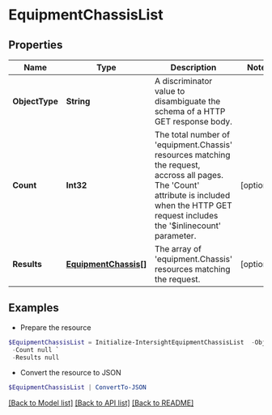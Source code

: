 # EquipmentChassisList
## Properties

Name | Type | Description | Notes
------------ | ------------- | ------------- | -------------
**ObjectType** | **String** | A discriminator value to disambiguate the schema of a HTTP GET response body. | 
**Count** | **Int32** | The total number of &#39;equipment.Chassis&#39; resources matching the request, accross all pages. The &#39;Count&#39; attribute is included when the HTTP GET request includes the &#39;$inlinecount&#39; parameter. | [optional] 
**Results** | [**EquipmentChassis[]**](EquipmentChassis.md) | The array of &#39;equipment.Chassis&#39; resources matching the request. | [optional] 

## Examples

- Prepare the resource
```powershell
$EquipmentChassisList = Initialize-IntersightEquipmentChassisList  -ObjectType null `
 -Count null `
 -Results null
```

- Convert the resource to JSON
```powershell
$EquipmentChassisList | ConvertTo-JSON
```

[[Back to Model list]](../README.md#documentation-for-models) [[Back to API list]](../README.md#documentation-for-api-endpoints) [[Back to README]](../README.md)

